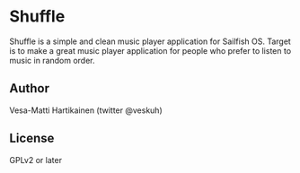 Shuffle
=======

Shuffle is a simple and clean music player application for Sailfish OS. Target is to make a great music player
application for people who prefer to listen to music in random order.


Author
------
Vesa-Matti Hartikainen (twitter @veskuh)


License
-------
GPLv2 or later
